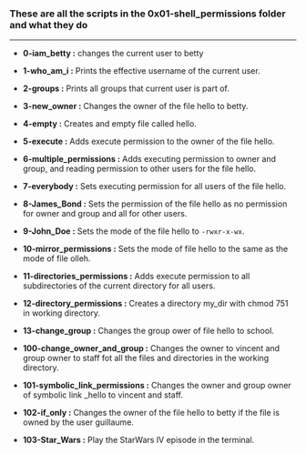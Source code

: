 ### These are all the scripts in the 0x01-shell_permissions folder and what they do

---

- **0-iam_betty :** changes the current user to betty

- **1-who_am_i :** Prints the effective username of the current user.

- **2-groups :** Prints all groups that current user is part of.

- **3-new_owner :** Changes the owner of the file hello to betty.

- **4-empty :** Creates and empty file called hello.

- **5-execute :** Adds execute permission to the owner of the file hello.

- **6-multiple_permissions :** Adds executing permission to owner and group, and reading permission to other users for the file hello.

- **7-everybody :** Sets executing permission for all users of the file hello.

- **8-James_Bond :** Sets the permission of the file hello as no permission for owner and group and all for other users.

- **9-John_Doe :** Sets the mode of the file hello to `-rwxr-x-wx`.

- **10-mirror_permissions :** Sets the mode of file hello to the same as the mode of file olleh.

- **11-directories_permissions :** Adds execute permission to all subdirectories of the current directory for all users.

- **12-directory_permissions :** Creates a directory my_dir with chmod 751 in working directory.

- **13-change_group :** Changes the group ower of file hello to school.

- **100-change_owner_and_group :** Changes the owner to vincent and group owner to staff fot all the files and directories in the working directory.

- **101-symbolic_link_permissions :** Changes the owner and group owner of symbolic link _hello to vincent and staff.

- **102-if_only :** Changes the owner of the file hello to betty if the file is owned by the user guillaume.

- **103-Star_Wars :** Play the StarWars IV episode in the terminal.
